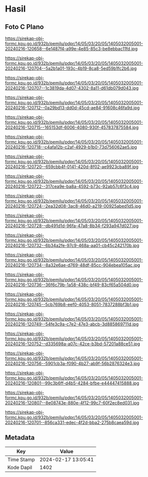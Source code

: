 # Hasil

## Foto C Plano

https://sirekap-obj-formc.kpu.go.id/932b/pemilu/pdpr/14/05/03/20/05/1405032005001-20240216-120658--6e1487f4-a99e-4e85-85c3-be8ebbac11fd.jpg

https://sirekap-obj-formc.kpu.go.id/932b/pemilu/pdpr/14/05/03/20/05/1405032005001-20240216-120704--5a2b1a01-193c-4b19-8ca8-5ed59b1fc2b6.jpg

https://sirekap-obj-formc.kpu.go.id/932b/pemilu/pdpr/14/05/03/20/05/1405032005001-20240216-120707--1c3819da-4d07-4302-8a11-d61db079d043.jpg

https://sirekap-obj-formc.kpu.go.id/932b/pemilu/pdpr/14/05/03/20/05/1405032005001-20240216-120712--0a29bd13-dd0d-45cd-ae84-91608c46fa9d.jpg

https://sirekap-obj-formc.kpu.go.id/932b/pemilu/pdpr/14/05/03/20/05/1405032005001-20240216-120715--165153df-6006-4080-930f-457837875584.jpg

https://sirekap-obj-formc.kpu.go.id/932b/pemilu/pdpr/14/05/03/20/05/1405032005001-20240216-120718--c4afa12b-c2af-4929-b1b0-73d756062ae5.jpg

https://sirekap-obj-formc.kpu.go.id/932b/pemilu/pdpr/14/05/03/20/05/1405032005001-20240216-120720--659cbb4f-0141-420d-8f02-ae9923cba89f.jpg

https://sirekap-obj-formc.kpu.go.id/932b/pemilu/pdpr/14/05/03/20/05/1405032005001-20240216-120722--317cea9e-ba8a-4592-b73c-92ab57c6f3c4.jpg

https://sirekap-obj-formc.kpu.go.id/932b/pemilu/pdpr/14/05/03/20/05/1405032005001-20240216-120724--2ea32d08-3ac8-46d0-a219-00925abed1d5.jpg

https://sirekap-obj-formc.kpu.go.id/932b/pemilu/pdpr/14/05/03/20/05/1405032005001-20240216-120728--db491d1d-96fa-47a8-8b34-f293a947d027.jpg

https://sirekap-obj-formc.kpu.go.id/932b/pemilu/pdpr/14/05/03/20/05/1405032005001-20240216-120732--6b34a2fe-97c9-468a-aa01-cb45c242170b.jpg

https://sirekap-obj-formc.kpu.go.id/932b/pemilu/pdpr/14/05/03/20/05/1405032005001-20240216-120734--8a32e6ae-d769-48df-85cc-904ebea105ac.jpg

https://sirekap-obj-formc.kpu.go.id/932b/pemilu/pdpr/14/05/03/20/05/1405032005001-20240216-120736--36f6c79b-1a58-438c-bf49-83cf65a504d0.jpg

https://sirekap-obj-formc.kpu.go.id/932b/pemilu/pdpr/14/05/03/20/05/1405032005001-20240216-120745--5cb769b8-eef0-4053-8051-7837288bf3b1.jpg

https://sirekap-obj-formc.kpu.go.id/932b/pemilu/pdpr/14/05/03/20/05/1405032005001-20240216-120749--54fe3c9a-c7e2-47e3-abcb-3d885869711d.jpg

https://sirekap-obj-formc.kpu.go.id/932b/pemilu/pdpr/14/05/03/20/05/1405032005001-20240216-120752--d335698a-a07c-42ce-b3bd-57201a88ce51.jpg

https://sirekap-obj-formc.kpu.go.id/932b/pemilu/pdpr/14/05/03/20/05/1405032005001-20240216-120756--5901cb3a-f090-4b27-ab9f-56b2876324e3.jpg

https://sirekap-obj-formc.kpu.go.id/932b/pemilu/pdpr/14/05/03/20/05/1405032005001-20240216-120801--99c3b6ff-d4b5-4284-bfbe-e44447415888.jpg

https://sirekap-obj-formc.kpu.go.id/932b/pemilu/pdpr/14/05/03/20/05/1405032005001-20240216-120807--8e08743e-880e-4f12-99c7-60f2ec8ed031.jpg

https://sirekap-obj-formc.kpu.go.id/932b/pemilu/pdpr/14/05/03/20/05/1405032005001-20240216-120701--856ca331-edec-4f2d-bba2-275b8caea59d.jpg


## Metadata

| Key        | Value               |
| ---------- | ------------------- |
| Time Stamp | 2024-02-17 13:05:41 |
| Kode Dapil | 1402                |




